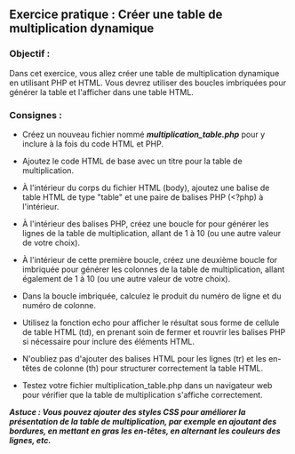## Exercice pratique : Créer une table de multiplication dynamique

### Objectif : 

Dans cet exercice, vous allez créer une table de multiplication dynamique en utilisant PHP et HTML. Vous devrez utiliser des boucles imbriquées pour générer la table et l'afficher dans une table HTML.

### Consignes :

- Créez un nouveau fichier nommé _**multiplication_table.php**_ pour y inclure à la fois du code HTML et PHP.

- Ajoutez le code HTML de base avec un titre pour la table de multiplication.
- À l'intérieur du corps du fichier HTML (body), ajoutez une balise de table HTML de type "table" et une paire de balises PHP (<?php) à l'intérieur.
- À l'intérieur des balises PHP, créez une boucle for pour générer les lignes de la table de multiplication, allant de 1 à 10 (ou une autre valeur de votre choix).
- À l'intérieur de cette première boucle, créez une deuxième boucle for imbriquée pour générer les colonnes de la table de multiplication, allant également de 1 à 10 (ou une autre valeur de votre choix).
- Dans la boucle imbriquée, calculez le produit du numéro de ligne et du numéro de colonne.
- Utilisez la fonction echo pour afficher le résultat sous forme de cellule de table HTML (td), en prenant soin de fermer et rouvrir les balises PHP si nécessaire pour inclure des éléments HTML.
- N'oubliez pas d'ajouter des balises HTML pour les lignes (tr) et les en-têtes de colonne (th) pour structurer correctement la table HTML.
- Testez votre fichier multiplication_table.php dans un navigateur web pour vérifier que la table de multiplication s'affiche correctement.


**_Astuce : Vous pouvez ajouter des styles CSS pour améliorer la présentation de la table de multiplication, par exemple en ajoutant des bordures, en mettant en gras les en-têtes, en alternant les couleurs des lignes, etc._**